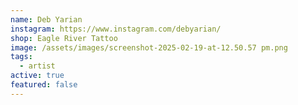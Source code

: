```yaml
---
name: Deb Yarian
instagram: https://www.instagram.com/debyarian/
shop: Eagle River Tattoo
image: /assets/images/screenshot-2025-02-19-at-12.50.57 pm.png
tags:
  - artist
active: true
featured: false
---
```

